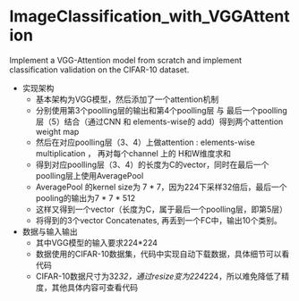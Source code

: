 # ImageClassification_with_VGGAttention
Implement a VGG-Attention model from scratch and implement classification validation on the CIFAR-10 dataset.
- 实现架构
  - 基本架构为VGG模型，然后添加了一个attention机制
  - 分别使用第3个poolling层的输出和第4个poolling层 与 
  最后一个poolling层（5）结合（通过CNN 和 elements-wise的 add）得到两个attention weight map
  - 然后在对应poolling层（3、4）上做attention : elements-wise multiplication ，
  再对每个channel 上的 H和W维度求和
  - 得到对应poolling层（3、4）的长度为C的vector，同时在最后一个poolling层上使用AveragePool
  - AveragePool 的kernel size为 7 * 7，因为224下采样32倍后，最后一个pooling的输出为7 * 7 * 512
  - 这样又得到一个vector（长度为C，属于最后一个poolling层，即第5层）
  - 将得到的3个vector Concatenates, 再丢到一个FC中，输出10个类别。
- 数据与输入输出
  - 其中VGG模型的输入要求224*224
  - 数据使用的CIFAR-10数据集，代码中实现自动下载数据，具体细节可以看代码
  - CIFAR-10数据尺寸为32*32，通过resize变为224*224，所以难免降低了精度，其他具体内容可查看代码
  
